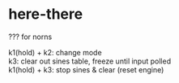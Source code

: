 # here-there
??? for norns

k1(hold) + k2: change mode   
k3: clear out sines table, freeze until input polled  
k1(hold) + k3: stop sines & clear (reset engine)  
